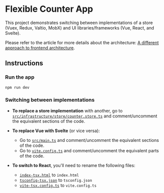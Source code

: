 # Flexible Counter App

This project demonstrates switching between implementations of a store (Vuex, Redux, Valtio, MobX) and UI libraries/frameworks (Vue, React, and Svelte).

Please refer to the article for more details about the architecture: [A different approach to frontend architecture](https://dev.to/quochuytlbk/a-different-approach-to-frontend-architecture-38d4).

## Instructions

### Run the app

```bash
npm run dev
```

### Switching between implementations

- **To replace a store implementation** with another, go to [`src/infrastructure/store/counter.store.ts`](src/infrastructure/store/counter.store.ts) and comment/uncomment the equivalent sections of the code.

- **To replace Vue with Svelte** (or vice versa):

  - Go to [`src/main.ts`](src/main.ts) and comment/uncomment the equivalent sections of the code.
  - Go to [`vite.config.ts`](vite.config.ts) and comment/uncomment the equivalent parts of the code.

- **To switch to React**, you'll need to rename the following files:
  - [`index-tsx.html`](index-tsx.html) to `index.html`
  - [`tsconfig-tsx.json`](tsconfig-tsx.json) to `tsconfig.json`
  - [`vite-tsx.config.ts`](vite-tsx.config.ts) to `vite.config.ts`
